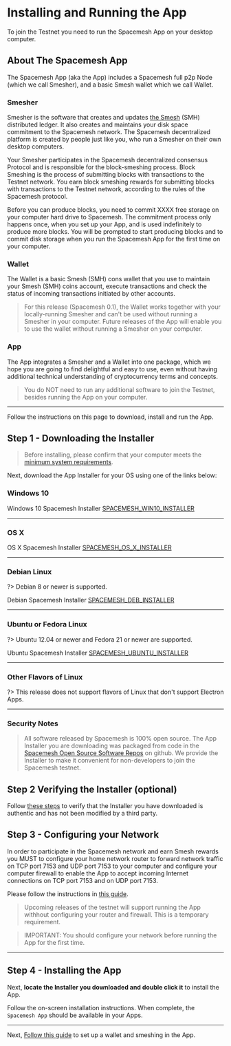 # Installing and Running the App

To join the Testnet you need to run the Spacemesh App on your desktop computer.

## About The Spacemesh App

The Spacemesh App (aka the App) includes a Spacemesh full p2p Node (which we call Smesher), and a basic Smesh wallet which we call Wallet.

### Smesher
Smesher is the software that creates and updates [the Smesh](../coins.md) (SMH) distributed ledger. It also creates and maintains your disk space commitment to the Spacemesh network. The Spacemesh decentralized platform is created by people just like you, who run a Smesher on their own desktop computers.

Your Smesher participates in the Spacemesh decentralized consensus Protocol and is responsible for the block-smeshing process. Block Smeshing is the process of submitting blocks with transactions to the Testnet network. You earn block smeshing rewards for submitting blocks with transactions to the Testnet network, according to the rules of the Spacemesh protocol.

Before you can produce blocks, you need to commit XXXX free storage on your computer hard drive to Spacemesh. The commitment process only happens once, when you set up your App, and is used indefinitely to produce more blocks. You will be prompted to start producing blocks and to commit disk storage when you run the Spacemesh App for the first time on your computer.

### Wallet
The Wallet is a basic Smesh (SMH) cons wallet that you use to maintain your Smesh (SMH) coins account, execute transactions and check the status of incoming transactions initiated by other accounts.

> For this release (Spacemesh 0.1), the Wallet works together with your locally-running Smesher and can't be used without running a Smesher in your computer. Future releases of the App will enable you to use the wallet without running a Smesher on your computer.

### App
The App integrates a Smesher and a Wallet into one package, which we hope you are going to find delightful and easy to use, even without having additional technical understanding of cryptocurrency terms and concepts.

> You do NOT need to run any additional software to join the Testnet, besides running the App on your computer.

---

Follow the instructions on this page to download, install and run the App.

## Step 1 - Downloading the Installer

> Before installing, please confirm that your computer meets the [minimum system requirements](requirements.md).

Next, download the App Installer for your OS using one of the links below:

### Windows 10

Windows 10 Spacemesh Installer
[SPACEMESH_WIN10_INSTALLER](exe_installer)

---

### OS X

OS X Spacemesh Installer
[SPACEMESH_OS_X_INSTALLER](dmg_installer)

---

### Debian Linux

?> Debian 8 or newer is supported.

Debian Spacemesh Installer
[SPACEMESH_DEB_INSTALLER](deb_installer)

---

### Ubuntu or Fedora Linux

?> Ubuntu 12.04 or newer and Fedora 21 or newer are supported.

Ubuntu Spacemesh Installer
[SPACEMESH_UBUNTU_INSTALLER](AppImage_installer)

---

### Other Flavors of Linux

?> This release does not support flavors of Linux that don't support Electron Apps.

---

### Security Notes

> All software released by Spacemesh is 100% open source. The App Installer you are downloading was packaged from code in the [Spacemesh Open Source Software Repos](https://github.com/spacemeshos) on github. We provide the Installer to make it convenient for non-developers to join the Spacemesh testnet.


## Step 2 Verifying the Installer (optional)

Follow [these steps](auth.md) to verify that the Installer you have downloaded is authentic and has not been modified by a third party.

## Step 3 - Configuring your Network

In order to participate in the Spacemesh network and earn Smesh rewards you MUST to configure your home network router to forward network traffic on TCP port 7153 and UDP port 7153 to your computer and configure your computer firewall to enable the App to accept incoming Internet connections on TCP port 7153 and on UDP port 7153.

Please follow the instructions in [this guide](netconfig.md).

> Upcoming releases of the testnet will support running the App withhout configuring your router and firewall. This is a temporary requirement.

> IMPORTANT: You should configure your network before running the App for the first time.

---
## Step 4 - Installing the App

Next, **locate the Installer you downloaded and double click it** to install the App.

Follow the on-screen installation instructions. When complete, the `Spacemesh App` should be available in your Apps.

---

Next, [Follow this guide](guide/setup.md) to set up a wallet and smeshing in the App.
